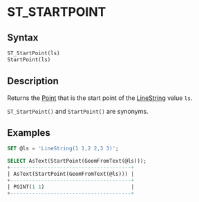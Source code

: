 # ST_STARTPOINT

## Syntax

```sql
ST_StartPoint(ls)
StartPoint(ls)
```

## Description

Returns the [Point](/sql-statements-structure/geographic-geometric-features/geometry-constructors/point/) that is the start point of the
[LineString](/sql-statements-structure/geographic-geometric-features/geometry-constructors/linestring/) value `ls`.

`ST_StartPoint()` and `StartPoint()` are synonyms.

## Examples

```sql
SET @ls = 'LineString(1 1,2 2,3 3)';

SELECT AsText(StartPoint(GeomFromText(@ls)));
+---------------------------------------+
| AsText(StartPoint(GeomFromText(@ls))) |
+---------------------------------------+
| POINT(1 1)                            |
+---------------------------------------+
```